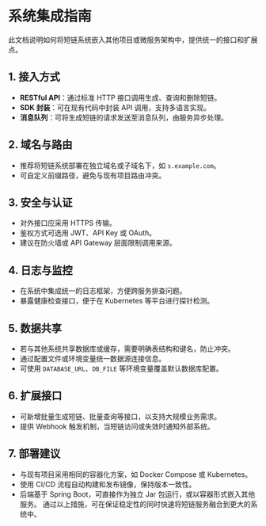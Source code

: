 # 系统集成指南

此文档说明如何将短链系统嵌入其他项目或微服务架构中，提供统一的接口和扩展点。

## 1. 接入方式
- **RESTful API**：通过标准 HTTP 接口调用生成、查询和删除短链。
- **SDK 封装**：可在现有代码中封装 API 调用，支持多语言实现。
- **消息队列**：可将生成短链的请求发送至消息队列，由服务异步处理。

## 2. 域名与路由
- 推荐将短链系统部署在独立域名或子域名下，如 `s.example.com`。
- 可自定义前缀路径，避免与现有项目路由冲突。

## 3. 安全与认证
- 对外接口应采用 HTTPS 传输。
- 鉴权方式可选用 JWT、API Key 或 OAuth。
- 建议在防火墙或 API Gateway 层面限制调用来源。

## 4. 日志与监控
- 在系统中集成统一的日志框架，方便跨服务排查问题。
- 暴露健康检查接口，便于在 Kubernetes 等平台进行探针检测。

## 5. 数据共享
- 若与其他系统共享数据库或缓存，需要明确表结构和键名，防止冲突。
- 通过配置文件或环境变量统一数据源连接信息。
- 可使用 `DATABASE_URL`、`DB_FILE` 等环境变量覆盖默认数据库配置。

## 6. 扩展接口
- 可新增批量生成短链、批量查询等接口，以支持大规模业务需求。
- 提供 Webhook 触发机制，当短链访问或失效时通知外部系统。

## 7. 部署建议
- 与现有项目采用相同的容器化方案，如 Docker Compose 或 Kubernetes。
- 使用 CI/CD 流程自动构建和发布镜像，保持版本一致性。
- 后端基于 Spring Boot，可直接作为独立 Jar 包运行，或以容器形式嵌入其他服务。
通过以上措施，可在保证稳定性的同时快速将短链服务融合到更大的系统中。

